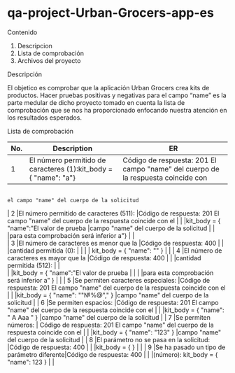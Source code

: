 # qa-project-Urban-Grocers-app-es

Contenido

1.	Descripcion
2.	Lista de comprobación
3.	Archivos del proyecto

Descripción

El objetico es comprobar que la aplicación Urban Grocers crea kits de productos. Hacer pruebas positivas y negativas para el campo “name” es la parte medular de
dicho proyecto tomado en cuenta la lista de comprobación que se nos ha proporcionado enfocando nuestra atención en los resultados esperados.

Lista de comprobación

| No. |               Description                 |                         ER                                                                                 | 
|-----|-------------------------------------------|-------------------------------------------------------------------------------------------------------------|
|  1  |El número permitido de caracteres (1):kit_body = { "name": "a"}  |Código de respuesta: 201 El campo "name" del cuerpo de la respuesta coincide con       
                                                                         el campo "name" del cuerpo de la solicitud                                              
|  2  |El número permitido de caracteres (511):   |Código de respuesta: 201 El campo "name" del cuerpo de la respuesta coincide con el   |
|     |kit_body = { "name":"El valor de prueba    |campo "name" del cuerpo de la solicitud                                               |
|     |para esta comprobación será inferior a"}   |                                                                                      |                     
|  3  |El número de caracteres es menor que la    |Código de respuesta: 400                                                              |
|     |cantidad permitida (0):                    |                                                                                      |
|     | kit_body = { "name": "" }                 |                                                                                      |
|  4  |El número de caracteres es mayor que la    |Código de respuesta: 400                                                              | 
|     |cantidad permitida (512):                  |                                                                                      |  
|     |kit_body = { "name":"El valor de prueba    |                                                                                      |
|     |para esta comprobación será inferior a” }  |                                                                                      |
|  5  |Se permiten caracteres especiales:         |Código de respuesta: 201 El campo "name" del cuerpo de la respuesta coincide con el   | 
|     |kit_body = { "name": ""№%@"," }            |campo "name" del cuerpo de la solicitud                                               |
|  6  |Se permiten espacios:                      |Código de respuesta: 201 El campo "name" del cuerpo de la respuesta coincide con el   | 
|     |kit_body = { "name": " A Aaa " }           |campo "name" del cuerpo de la solicitud                                               |
|  7  |Se permiten números:                       | Código de respuesta: 201 El campo "name" del cuerpo de la respuesta coincide con el  |
|     |kit_body = { "name": "123" }               |campo "name" del cuerpo de la solicitud                                               |
|  8  |El parámetro no se pasa en la solicitud:   |Código de respuesta: 400                                                              |
|     |kit_body = { }                             |                                                                                      |
|  9  |Se ha pasado un tipo de parámetro diferente|Código de respuesta: 400                                                              |
|     |(número): kit_body = { "name": 123 }       |                                                                                      |
              
